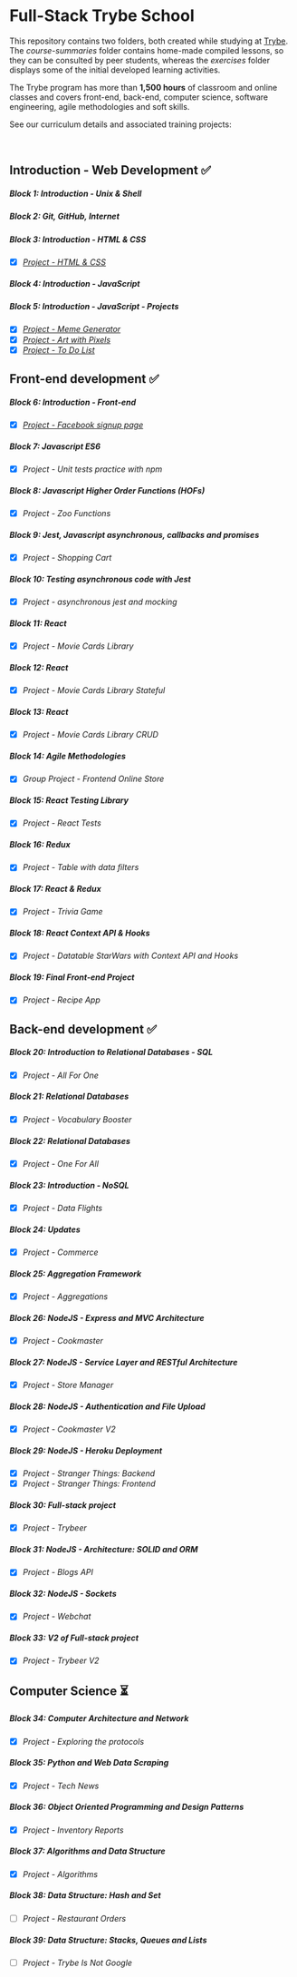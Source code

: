 # Full-Stack Trybe School

This repository contains two folders, both created while studying at [Trybe](https://www.betrybe.com/).
The *course-summaries* folder contains home-made compiled lessons, so they can be consulted by peer students, whereas the *exercises* folder displays some of the initial developed learning activities.

The Trybe program has more than **1,500 hours** of classroom and online classes and covers front-end, back-end, computer science, software engineering, agile methodologies and soft skills.

See our curriculum details and associated training projects:
<br>

​
## Introduction - Web Development :white_check_mark:
##### Block 1: Introduction - Unix & Shell
##### Block 2: Git, GitHub, Internet
##### Block 3: Introduction - HTML & CSS
- [x] *[Project - HTML & CSS](https://juliettebeaudet.github.io/CV/)*
##### Block 4: Introduction - JavaScript
##### Block 5: Introduction - JavaScript - Projects
- [x] *[Project - Meme Generator](https://juliettebeaudet.github.io/meme-generator/)*
- [x] *[Project - Art with Pixels](https://juliettebeaudet.github.io/pixel-art/)*
- [x] *[Project - To Do List](https://juliettebeaudet.github.io/to-do-list/)*

## Front-end development :white_check_mark:
##### Block 6: Introduction - Front-end
- [x] *[Project - Facebook signup page](https://juliettebeaudet.github.io/facebook/)*

##### Block 7: Javascript ES6
- [x] *Project - Unit tests practice with npm*

##### Block 8: Javascript Higher Order Functions (HOFs)
- [x] *Project - Zoo Functions*

##### Block 9: Jest, Javascript asynchronous, callbacks and promises
- [x] *Project - Shopping Cart*

##### Block 10: Testing asynchronous code with Jest
- [x] *Project - asynchronous jest and mocking*

##### Block 11: React
- [x] *Project - Movie Cards Library*

##### Block 12: React
- [x] *Project - Movie Cards Library Stateful*

##### Block 13: React
- [x] *Project - Movie Cards Library CRUD*

##### Block 14: Agile Methodologies
- [x] *Group Project - Frontend Online Store*

##### Block 15: React Testing Library
- [x] *Project - React Tests*

##### Block 16: Redux
- [x] *Project - Table with data filters*

##### Block 17: React & Redux
- [x] *Project - Trivia Game*

##### Block 18: React Context API & Hooks
- [x] *Project - Datatable StarWars with Context API and Hooks*

##### Block 19: Final Front-end Project
- [x] *Project - Recipe App*

## Back-end development :white_check_mark:

##### Block 20: Introduction to Relational Databases - SQL
- [x] *Project - All For One*

##### Block 21: Relational Databases
- [x] *Project - Vocabulary Booster*

##### Block 22: Relational Databases
- [x] *Project - One For All*

##### Block 23: Introduction - NoSQL
- [x] *Project - Data Flights*

##### Block 24: Updates
- [x] *Project - Commerce*

##### Block 25: Aggregation Framework
- [x] *Project - Aggregations*

##### Block 26: NodeJS - Express and MVC Architecture
- [x] *Project - Cookmaster*

##### Block 27: NodeJS - Service Layer and RESTful Architecture
- [x] *Project - Store Manager*

##### Block 28: NodeJS - Authentication and File Upload
- [x] *Project - Cookmaster V2*

##### Block 29: NodeJS - Heroku Deployment
- [x] *Project - Stranger Things: Backend*
- [x] *Project - Stranger Things: Frontend*

##### Block 30: Full-stack project
- [x] *Project - Trybeer*

##### Block 31: NodeJS - Architecture: SOLID and ORM
- [x] *Project - Blogs API*

##### Block 32: NodeJS - Sockets
- [x] *Project - Webchat*

##### Block 33: V2 of Full-stack project
- [x] *Project - Trybeer V2*

## Computer Science :hourglass_flowing_sand: 

##### Block 34: Computer Architecture and Network
- [x] *Project - Exploring the protocols*

##### Block 35: Python and Web Data Scraping
- [x] *Project - Tech News*

##### Block 36: Object Oriented Programming and Design Patterns
- [x] *Project - Inventory Reports*

##### Block 37: Algorithms and Data Structure
- [x] *Project - Algorithms*

##### Block 38: Data Structure: Hash and Set
- [ ] *Project - Restaurant Orders*

##### Block 39: Data Structure: Stacks, Queues and Lists
- [ ] *Project - Trybe Is Not Google*
